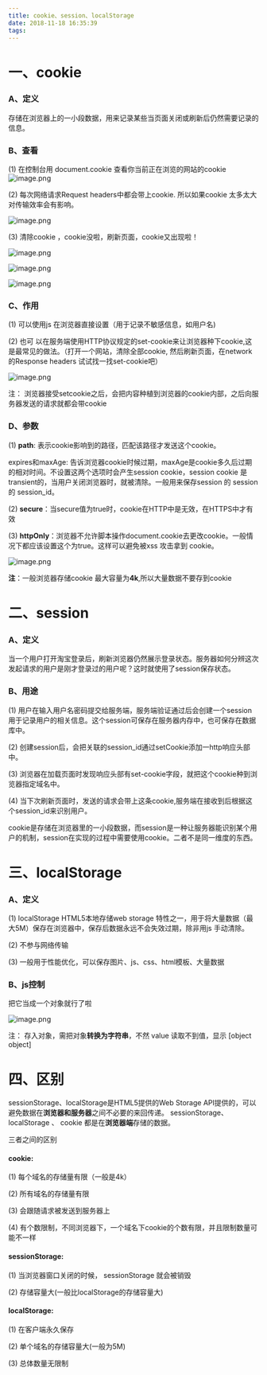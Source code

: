 ```yaml
---
title: cookie、session、localStorage
date: 2018-11-18 16:35:39
tags:
---
```


# 一、cookie 



### A、定义

存储在浏览器上的一小段数据，用来记录某些当页面关闭或刷新后仍然需要记录的信息。



### B、查看

(1)  在控制台用 document.cookie 查看你当前正在浏览的网站的cookie
![image.png](https://upload-images.jianshu.io/upload_images/14339384-cc44d49dbab37437.png?imageMogr2/auto-orient/strip%7CimageView2/2/w/1240)



(2)  每次网络请求Request headers中都会带上cookie. 所以如果cookie 太多太大对传输效率会有影响。

![image.png](https://upload-images.jianshu.io/upload_images/14339384-5dca60da8dcada16.png?imageMogr2/auto-orient/strip%7CimageView2/2/w/1240)



(3) 清除cookie ，cookie没啦，刷新页面，cookie又出现啦！

![image.png](https://upload-images.jianshu.io/upload_images/14339384-da8d1dfc8c990ee0.png?imageMogr2/auto-orient/strip%7CimageView2/2/w/1240)

![image.png](https://upload-images.jianshu.io/upload_images/14339384-5a4a7206a9a7828a.png?imageMogr2/auto-orient/strip%7CimageView2/2/w/1240)

![image.png](https://upload-images.jianshu.io/upload_images/14339384-9ebcea4e62e18636.png?imageMogr2/auto-orient/strip%7CimageView2/2/w/1240)



### **C、作用**

(1)  可以使用js 在浏览器直接设置（用于记录不敏感信息，如用户名)

(2)  也可 以在服务端使用HTTP协议规定的set-cookie来让浏览器种下cookie,这是最常见的做法。（打开一个网站，清除全部cookie, 然后刷新页面，在network的Response headers 试试找一找set-cookie吧）

![image.png](https://upload-images.jianshu.io/upload_images/14339384-7a0a81d350173c32.png?imageMogr2/auto-orient/strip%7CimageView2/2/w/1240)



注： 浏览器接受setcookie之后，会把内容种植到浏览器的cookie内部，之后向服务器发送的请求就都会带cookie



### D、参数

(1)  **path**: 表示cookie影响到的路径，匹配该路径才发送这个cookie。

expires和maxAge: 告诉浏览器cookie时候过期，maxAge是cookie多久后过期的相对时间。不设置这两个选项时会产生session cookie，session cookie 是transient的，当用户关闭浏览器时，就被清除。一般用来保存session 的 session 的 session_id。

(2)  **secure**：当secure值为true时，cookie在HTTP中是无效，在HTTPS中才有效

(3)  **httpOnly**：浏览器不允许脚本操作document.cookie去更改cookie。一般情况下都应该设置这个为true。这样可以避免被xss 攻击拿到 cookie。

![image.png](https://upload-images.jianshu.io/upload_images/14339384-1d15a091e7141c27.png?imageMogr2/auto-orient/strip%7CimageView2/2/w/1240)



**注**：一般浏览器存储cookie 最大容量为**4k**,所以大量数据不要存到cookie



# 二、session

### A、定义

当一个用户打开淘宝登录后，刷新浏览器仍然展示登录状态。服务器如何分辨这次发起请求的用户是刚才登录过的用户呢？这时就使用了session保存状态。



### B、用途

(1)  用户在输入用户名密码提交给服务端，服务端验证通过后会创建一个session用于记录用户的相关信息。这个session可保存在服务器内存中，也可保存在数据库中。

(2)  创建session后，会把关联的session_id通过setCookie添加一http响应头部中。

(3)  浏览器在加载页面时发现响应头部有set-cookie字段，就把这个cookie种到浏览器指定域名中。

(4)  当下次刷新页面时，发送的请求会带上这条cookie,服务端在接收到后根据这个session_id来识别用户。

cookie是存储在浏览器里的一小段数据，而session是一种让服务器能识别某个用户的机制，session在实现的过程中需要使用cookie。二者不是同一维度的东西。



# 三、localStorage

### A、定义

(1)  localStorage HTML5本地存储web storage 特性之一，用于将大量数据（最大5M）保存在浏览器中，保存后数据永远不会失效过期，除非用js 手动清除。

(2)  不参与网络传输

(3)  一般用于性能优化，可以保存图片、js、css、html模板、大量数据



### B、js控制

把它当成一个对象就行了啦

![image.png](https://upload-images.jianshu.io/upload_images/14339384-85674dbc556b6d44.png?imageMogr2/auto-orient/strip%7CimageView2/2/w/1240)




注： 存入对象，需把对象**转换为字符串**，不然 value 读取不到值，显示 [object object]



# 四、区别

sessionStorage、localStorage是HTML5提供的Web Storage API提供的，可以避免数据在**浏览器和服务器**之间不必要的来回传递。  sessionStorage、 localStorage 、 cookie 都是在**浏览器端**存储的数据。  

三者之间的区别 

####  cookie: 

(1)  每个域名的存储量有限（一般是4k）      

(2)  所有域名的存储量有限  

(3)  会跟随请求被发送到服务器上  

(4)  有个数限制，不同浏览器下，一个域名下cookie的个数有限，并且限制数量可能不一样  

#### sessionStorage:  

(1)  当浏览器窗口关闭的时候， sessionStorage 就会被销毁  

(2)  存储容量大(一般比localStorage的存储容量大)  

#### localStorage:  

(1)  在客户端永久保存  

(2)  单个域名的存储容量大(一般为5M)  

(3)  总体数量无限制





